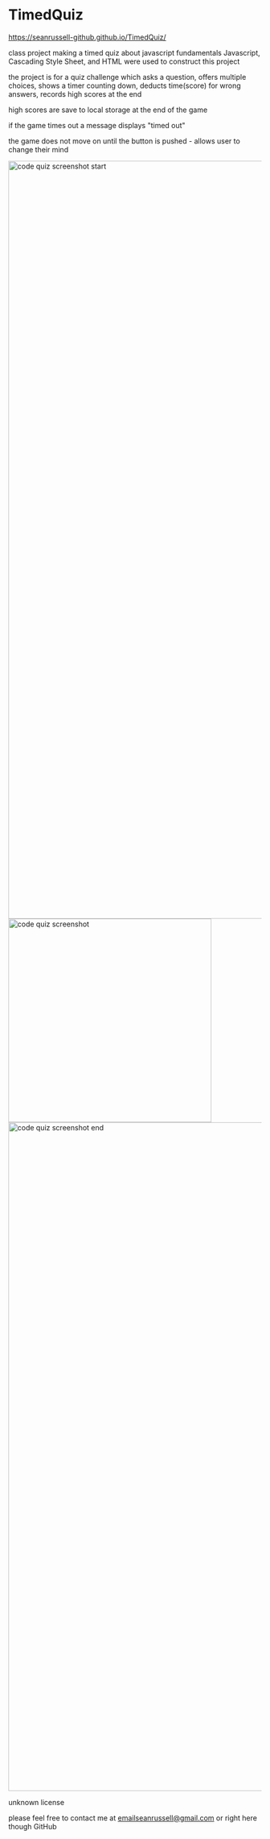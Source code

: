 # TimedQuiz

https://seanrussell-github.github.io/TimedQuiz/

class project making a timed quiz about javascript fundamentals
Javascript, Cascading Style Sheet, and HTML were used to construct this project

the project is for a quiz challenge which asks a question, offers multiple choices,
shows a timer counting down, deducts time(score) for wrong answers, records high scores at the end

high scores are save to local storage at the end of the game

if the game times out a message displays "timed out"

the game does not move on until the button is pushed - allows user to change their mind

<img width="1504" alt="code quiz screenshot start" src="https://user-images.githubusercontent.com/82774738/125011400-3bfc5c80-e01d-11eb-8b38-ef3cb7f3b111.PNG">

<img width="404" alt="code quiz screenshot" src="https://user-images.githubusercontent.com/82774738/121784518-1d638c80-cb69-11eb-8dd6-902666da4ed6.png">

<img width="1327" alt="code quiz screenshot end" src="https://user-images.githubusercontent.com/82774738/125011563-8ed61400-e01d-11eb-8580-abb44afb40bd.PNG">

unknown license


please feel free to contact me at
emailseanrussell@gmail.com 
or right here though GitHub
